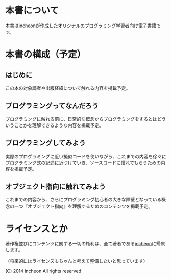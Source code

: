 # 本書について

本書は[incheon](github.com/incheon/)が作成したオリジナルのプログラミング学習者向け電子書籍です。

# 本書の構成（予定）

## はじめに

この本の対象読者や出版経緯について触れる内容を掲載予定。

## プログラミングってなんだろう

プログラミングに触れる前に、日常的な概念からプログラミングをするとはどういうことかを理解できるような内容を掲載予定。

## プログラミングしてみよう

実際のプログラミングに近い擬似コードを使いながら、これまでの内容を徐々にプログラミング式の記述に近づけていき、ソースコードに慣れてもらうための内容を掲載予定。

## オブジェクト指向に触れてみよう

これまでの内容から、さらにプログラミング初心者の大きな障壁となっている概念の一つ『オブジェクト指向』を理解するためのコンテンツを掲載予定。


# ライセンスとか

著作権並びにコンテンツに関する一切の権利は、全て著者である[incheon](github.com/incheon/)に帰属します。

（将来的にはライセンスもちゃんと考えて整備したいと思っています）

(C) 2014 incheon All rights reserved
